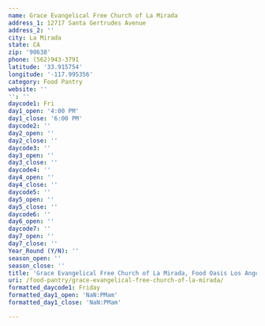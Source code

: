 ```yaml
---
name: Grace Evangelical Free Church of La Mirada
address_1: 12717 Santa Gertrudes Avenue
address_2: ''
city: La Mirada
state: CA
zip: '90638'
phone: (562)943-3791
latitude: '33.915754'
longitude: '-117.995356'
category: Food Pantry
website: ''
'': ''
daycode1: Fri
day1_open: '4:00 PM'
day1_close: '6:00 PM'
daycode2: ''
day2_open: ''
day2_close: ''
daycode3: ''
day3_open: ''
day3_close: ''
daycode4: ''
day4_open: ''
day4_close: ''
daycode5: ''
day5_open: ''
day5_close: ''
daycode6: ''
day6_open: ''
daycode7: ''
day7_open: ''
day7_close: ''
Year_Round (Y/N): ''
season_open: ''
season_close: ''
title: 'Grace Evangelical Free Church of La Mirada, Food Oasis Los Angeles'
uri: /food-pantry/grace-evangelical-free-church-of-la-mirada/
formatted_daycode1: Friday
formatted_day1_open: 'NaN:PMam'
formatted_day1_close: 'NaN:PMam'

---
```

